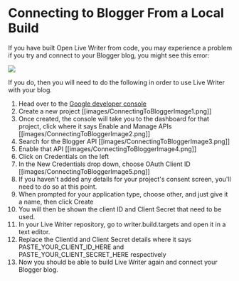 # Connecting to Blogger From a Local Build

If you have built Open Live Writer from code, you may experience a problem if you try and connect to your Blogger blog, you might see this error:

![](https://cloud.githubusercontent.com/assets/3222168/11915551/e9f858ee-a670-11e5-9b07-d5e8f6aa8147.png)

If you do, then you will need to do the following in order to use Live Writer with your blog. 

1. Head over to the [Google developer console](https://console.developers.google.com/project)
2. Create a new project
    [[images/ConnectingToBloggerImage1.png]]
3. Once created, the console will take you to the dashboard for that project, click where it says Enable and Manage APIs
    [[images/ConnectingToBloggerImage2.png]]
4. Search for the Blogger API
    [[images/ConnectingToBloggerImage3.png]]
5. Enable that API
    [[images/ConnectingToBloggerImage4.png]]
6. Click on Credentials on the left
7. In the New Credentials drop down, choose OAuth Client ID
    [[images/ConnectingToBloggerImage5.png]]
8. If you haven't added any details for your project's consent screen, you'll need to do so at this point.
9. When prompted for your application type, choose other, and just give it a name, then click Create
10. You will then be shown the client ID and Client Secret that need to be used.
11. In your Live Writer repository, go to writer.build.targets and open it in a text editor.
12. Replace the ClientId and Client Secret details where it says PASTE\_YOUR\_CLIENT\_ID\_HERE and PASTE\_YOUR\_CLIENT\_SECRET\_HERE respectively
13. Now you should be able to build Live Writer again and connect your Blogger blog.